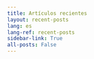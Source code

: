 ```yaml
---
title: Artículos recientes
layout: recent-posts
lang: es
lang-ref: recent-posts
sidebar-link: True
all-posts: False
---
```

